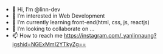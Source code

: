 - 👋 Hi, I’m @linn-dev
- 👀 I’m interested in Web Development
- 🌱 I’m currently learning front-end(html, css, js, reactjs)
- 💞️ I’m looking to collaborate on ...
- 📫 How to reach me https://instagram.com/_yanlinnaung?igshid=NGExMmI2YTkyZg==
